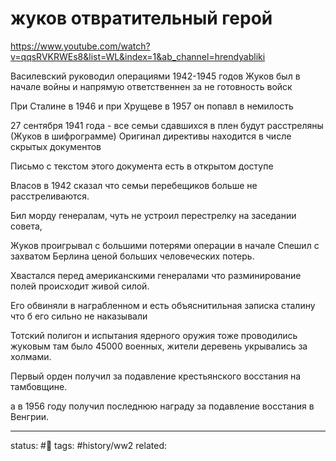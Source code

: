 # жуков отвратительный герой
https://www.youtube.com/watch?v=qqsRVKRWEs8&list=WL&index=1&ab_channel=hrendyabliki

Василевский руководил операциями 1942-1945 годов
Жуков был в начале войны и напрямую ответственнен за не готовность войск

При Сталине в 1946 и при Хрущеве в 1957 он попавл в немилость

27 сентября 1941 года - все семьи сдавшихся в плен будут расстреляны (Жуков в шифрограмме)
Оригинал директивы находится в числе скрытых документов

Письмо с текстом этого документа есть в открытом доступе

Власов в 1942 сказал что семьи перебещиков больше не расстреливаются.

Бил морду генералам, чуть не устроил перестрелку на заседании совета,


Жуков проигрывал с большими потерями операции в начале
Спешил с захватом Берлина ценой больших человеческих потерь.

Хвастался перед американскими генералами что разминирование полей происходит живой силой.

Его обвиняли в награбленном и есть объяснитильная записка сталину что б его сильно не наказывали

Тотский полигон и испытания ядерного оружия тоже проводились жуковым
там было 45000 военных, жители деревень укрывались за холмами.

Первый орден получил за подавление крестьянского восстания на тамбовщине.

а в 1956 году получил последнюю награду за подавление восстания в Венгрии.

---
status: #🌱
tags: #history/ww2 
related: 